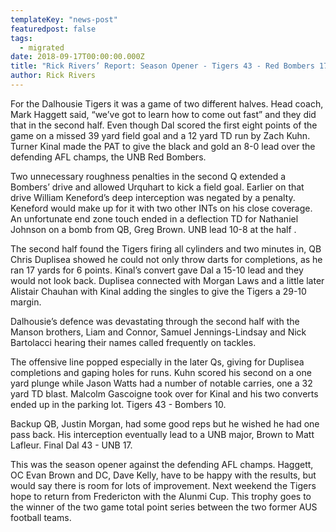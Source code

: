 ```yaml
---
templateKey: "news-post"
featuredpost: false
tags:
  - migrated
date: 2018-09-17T00:00:00.000Z
title: "Rick Rivers’ Report: Season Opener - Tigers 43 - Red Bombers 17"
author: Rick Rivers
---
```


For the Dalhousie Tigers it was a game of   two different halves. Head coach, Mark Haggett said, “we’ve got to learn how to come out fast” and they did that in the second half.  Even though Dal scored the first eight points of the game on a missed 39 yard field goal and a 12 yard TD run by Zach Kuhn. Turner Kinal made the PAT to give the black and gold an 8-0 lead over the defending AFL champs, the UNB Red Bombers.

Two unnecessary roughness penalties in the second Q extended a Bombers’ drive and allowed Urquhart to kick a field goal.  Earlier on that drive William Keneford’s deep interception was negated by a penalty.  Keneford would make up for it with two other INTs on his close coverage.  An unfortunate end zone touch ended in a deflection TD for Nathaniel Johnson on a bomb from QB, Greg Brown.  UNB   lead 10-8 at the half .

The second half found the Tigers firing all cylinders and two minutes in, QB Chris Duplisea showed he could not only throw darts for completions, as he ran 17 yards for 6 points.  Kinal’s convert gave Dal a 15-10 lead and they would not look back.  Duplisea connected with Morgan Laws and a little later Alistair Chauhan with Kinal adding the singles to give the Tigers a 29-10 margin.

Dalhousie’s defence was devastating through the second half with the Manson brothers, Liam and Connor, Samuel Jennings-Lindsay and Nick Bartolacci hearing their names called frequently on tackles.

The offensive line popped especially in the later Qs, giving for Duplisea completions and gaping holes for runs.  Kuhn scored his second on a one yard plunge while Jason Watts had a number of notable carries, one a 32 yard TD blast. Malcolm Gascoigne took over for Kinal and his two converts ended up in the parking lot.  Tigers 43 - Bombers 10.

Backup QB, Justin Morgan, had some good reps but he wished he had one pass back.  His interception eventually lead to a UNB major, Brown to Matt Lafleur.  Final Dal 43 - UNB 17.

This was the season opener against the defending AFL champs.  Haggett, OC Evan Brown and DC, Dave Kelly, have to be happy with the results, but would say there is room for lots of improvement.  Next weekend the Tigers hope to return from Fredericton with the Alunmi Cup.  This trophy goes to the winner of  the two game total point series between the two former AUS football teams.

